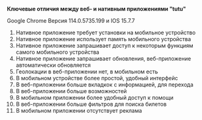 **Ключевые отличия между веб- и нативным приложениями "tutu"**

Google Chrome Версия 114.0.5735.199 и IOS 15.7.7

1. Нативное приложение требует установки на мобильное устройство
2. Нативное приложение использует память мобильного устройства
3. Нативное приложение запрашивает доступ к некоторым функциям самого мобильного устройства
4. Нативное приложение запрашивает обновления, веб-приложение автоматически обновляется
5. Геолокации в веб-приложении нет,  в мобильном есть
6. В мобильном устройстве более простой, удобный интерфейс
7. В веб-приложении больше вкладкок с информацией, для перехода
8. В веб-приложении больше возможностей
9. В мобильном приложении более удобный доступ к помощи
10. В веб-приложении больше фильтров для поиска билетов
11. В мобильном приложении отсутствует реклама
